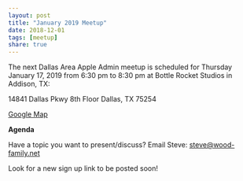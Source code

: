 ```yaml
---
layout: post
title: "January 2019 Meetup"
date: 2018-12-01
tags: [meetup]
share: true
---
```

The next Dallas Area Apple Admin meetup is scheduled for Thursday January 17, 2019 from 6:30 pm to 8:30 pm at Bottle Rocket Studios in Addison, TX:

14841 Dallas Pkwy
8th Floor
Dallas, TX 75254

[Google Map](https://www.google.com/maps/place/Bottle+Rocket/@32.949566,-96.824076,15z/data=!4m2!3m1!1s0x0:0x21f21e03b3ac6715?sa=X&ved=0ahUKEwiEl7_qn4ncAhUBULwKHR9yBtAQ_BIInwEwEQ)

**Agenda**

Have a topic you want to present/discuss? Email Steve: steve@wood-family.net


Look for a new sign up link to be posted soon!